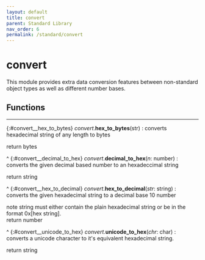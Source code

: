 ```yaml
---
layout: default
title: convert
parent: Standard Library
nav_order: 6
permalink: /standard/convert
---
```


# convert

This module provides extra data conversion features between non-standard 
object types as well as different number bases.



<h2>Functions</h2><hr>

{:#convert__hex_to_bytes} _convert_.**hex_to_bytes**(str)
: converts hexadecimal string of any length to bytes
   <div class="cite"><span class="hint">return</span> <span>bytes</span></div>



^
{:#convert__decimal_to_hex} _convert_.**decimal_to_hex**(_n_: number)
: converts the given decimal based number to an hexadeccimal string
   <div class="cite"><span class="hint">return</span> <span>string</span></div>



^
{:#convert__hex_to_decimal} _convert_.**hex_to_decimal**(_str_: string)
: converts the given hexadecimal string to a decimal base 10 number
   <div class="cite"><span class="hint">note</span> <span>string must either contain the plain hexadecimal string or be in the format 0x[hex string].</span></div>

   <div class="cite"><span class="hint">return</span> <span>number</span></div>



^
{:#convert__unicode_to_hex} _convert_.**unicode_to_hex**(_chr_: char)
: converts a unicode character to it's equivalent hexadecimal string.
   <div class="cite"><span class="hint">return</span> <span>string</span></div>




